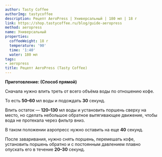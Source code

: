 ```yaml
---
author: Tasty Coffee
authorImg: tastycoffee
description: Рецепт AeroPress | Универсальный | 180 мл | 18 г
link: https://shop.tastycoffee.ru/blog/guide-aeropress
method: aeropress
name: Универсальный
properties:
  coffeeWeight: 18 г
  temperature: '90'
  time: '1:40'
  water: 180 мл
tags:
- aeropress
title: Рецепт AeroPress (Tasty Coffee)
---
```


__Приготовление: (Способ прямой)__

Сначала нужно влить треть от всего объёма воды по отношению кофе.

То есть  __50–60__ мл воды и подождать __30__ секунд.

Влить остаток — __120–130__ мл воды и установить поршень сверху на место, но сделать небольшое обратное вытягивающее движение, чтобы вода не протекала через фильтр вниз.

В таком положении аэропресс нужно оставить на еще __40__ секунд.

После заваривания, нужно снять поршень, перемешать кофе, установить поршень обратно и с постоянным давлением плавно опускать его в течение __20–30__ секунд.

<br>
